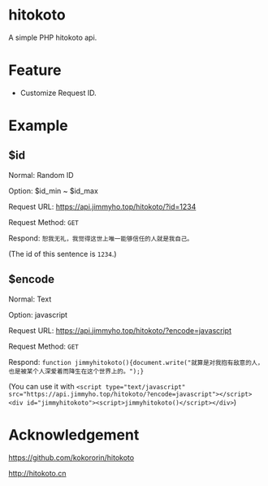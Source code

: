 # hitokoto

A simple PHP hitokoto api.

# Feature

- Customize Request ID.

# Example

## $id

Normal: Random ID

Option: $id_min ~ $id_max

Request URL: https://api.jimmyho.top/hitokoto/?id=1234

Request Method: `GET`

Respond: `恕我无礼，我觉得这世上唯一能够信任的人就是我自己。`

(The id of this sentence is `1234`.)

## $encode

Normal: Text

Option: javascript

Request URL: https://api.jimmyho.top/hitokoto/?encode=javascript

Request Method: `GET`

Respond: `function jimmyhitokoto(){document.write("就算是对我抱有敌意的人，也是被某个人深爱着而降生在这个世界上的。");}`

(You can use it with `<script type="text/javascript" src="https://api.jimmyho.top/hitokoto/?encode=javascript"></script><div id="jimmyhitokoto"><script>jimmyhitokoto()</script></div>`)

# Acknowledgement

https://github.com/kokororin/hitokoto

http://hitokoto.cn
